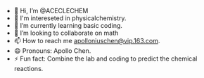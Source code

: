 - 👋 Hi, I’m @ACECLECHEM
- 👀 I'm intereseted in physicalchemistry.
- 🌱 I’m currently learning basic coding.
- 💞️ I’m looking to collaborate on math
- 📫 How to reach me apolloniuschen@vip.163.com.
- 😄 Pronouns: Apollo Chen.
- ⚡ Fun fact: Combine the lab and coding to predict the chemical reactions. 

<!---
ACECLECHEM/ACECLECHEM is a ✨ special ✨ repository because its `README.md` (this file) appears on your GitHub profile.
You can click the Preview link to take a look at your changes.
--->
